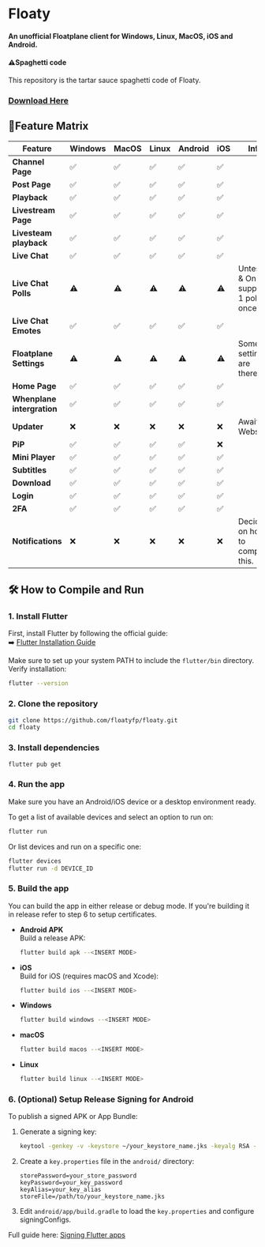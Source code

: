# Floaty
#### An unofficial Floatplane client for Windows, Linux, MacOS, iOS and Android.
#### ⚠️Spaghetti code
This repository is the tartar sauce spaghetti code of Floaty.

### [Download Here](https://floaty.fyi/download)

## 📃Feature Matrix
| **Feature**                | **Windows** | **MacOS** | **Linux** | **Android** | **iOS** | **Info**                  |
|----------------------------|-------------|-----------|-----------|-------------|---------|---------------------------|
| **Channel Page**           | ✅           | ✅         | ✅         | ✅           | ✅       |                                           |
| **Post Page**              | ✅           | ✅         | ✅         | ✅           | ✅       |                                           |
| **Playback**               | ✅           | ✅         | ✅         | ✅           | ✅       |                                           |
| **Livestream Page**        | ✅           | ✅         | ✅         | ✅           | ✅       |                                           |
| **Livesteam playback**     | ✅           | ✅         | ✅         | ✅           | ✅       |                                           |
| **Live Chat**              | ✅           | ✅         | ✅         | ✅           | ✅       |                                           |
| **Live Chat Polls**        | ⚠️           | ⚠️         | ⚠️         | ⚠️           | ⚠️       | Untested & Only supports 1 poll at once!  |
| **Live Chat Emotes**       | ✅           | ✅         | ✅         | ✅           | ✅       |                                           |
| **Floatplane Settings**    | ⚠️           | ⚠️         | ⚠️         | ⚠️           | ⚠️       | Some settings are there.                  |
| **Home Page**              | ✅           | ✅         | ✅         | ✅           | ✅       |                                           |
| **Whenplane intergration** | ✅           | ✅         | ✅         | ✅           | ✅       |                                           |
| **Updater**                | ❌           | ❌         | ❌         | ❌           | ❌       | Awaiting Website                          |
| **PiP**                    | ✅           | ✅         | ✅         | ✅           | ❌       |                                           |
| **Mini Player**            | ✅           | ✅         | ✅         | ✅           | ✅       |                                           |
| **Subtitles**              | ✅           | ✅         | ✅         | ✅           | ✅       |                                           |
| **Download**               | ✅           | ✅         | ✅         | ✅           | ✅       |                                           |
| **Login**                  | ✅           | ✅         | ✅         | ✅           | ✅       |                                           |
| **2FA**                    | ✅           | ✅         | ✅         | ✅           | ✅       |                                           |
| **Notifications**          | ❌           | ❌         | ❌         | ❌           | ❌       | Deciding on how to complete this.         |


## 🛠️ How to Compile and Run

### 1. Install Flutter

First, install Flutter by following the official guide:  
➡️ [Flutter Installation Guide](https://docs.flutter.dev/get-started/install)

Make sure to set up your system PATH to include the `flutter/bin` directory.  
Verify installation:
```bash
flutter --version
```

### 2. Clone the repository

```bash
git clone https://github.com/floatyfp/floaty.git
cd floaty
```

### 3. Install dependencies

```bash
flutter pub get
```

### 4. Run the app

Make sure you have an Android/iOS device or a desktop environment ready.

To get a list of available devices and select an option to run on:
```bash
flutter run
```
Or list devices and run on a specific one:
```bash
flutter devices
flutter run -d DEVICE_ID
```

### 5. Build the app
You can build the app in either release or debug mode. If you're building it in release refer to step 6 to setup certificates.

- **Android APK**  
  Build a release APK:
  ```bash
  flutter build apk --<INSERT MODE>
  ```

- **iOS**  
  Build for iOS (requires macOS and Xcode):
  ```bash
  flutter build ios --<INSERT MODE>
  ```

- **Windows**
  ```bash
  flutter build windows --<INSERT MODE>
  ```

- **macOS**
  ```bash
  flutter build macos --<INSERT MODE>
  ```

- **Linux**
  ```bash
  flutter build linux --<INSERT MODE>
  ```

### 6. (Optional) Setup Release Signing for Android

To publish a signed APK or App Bundle:

1. Generate a signing key:
   ```bash
   keytool -genkey -v -keystore ~/your_keystore_name.jks -keyalg RSA -keysize 2048 -validity 10000 -alias your_key_alias
   ```
2. Create a `key.properties` file in the `android/` directory:
   ```properties
   storePassword=your_store_password
   keyPassword=your_key_password
   keyAlias=your_key_alias
   storeFile=/path/to/your_keystore_name.jks
   ```
3. Edit `android/app/build.gradle` to load the `key.properties` and configure signingConfigs.

Full guide here: [Signing Flutter apps](https://docs.flutter.dev/deployment/android#signing-the-app)
